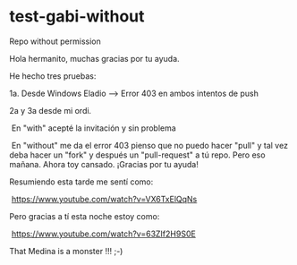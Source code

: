 # test-gabi-without
Repo without permission

Hola hermanito, muchas gracias por tu ayuda.

He hecho tres pruebas:

1a. Desde Windows Eladio —> Error 403 en ambos intentos de push

2a y 3a desde mi ordi.

​		En "with" acepté la invitación y sin problema

​		En "without" me da el error 403 pienso que no puedo hacer "pull" y tal vez deba hacer un "fork" y después un "pull-request" a tú repo. Pero eso mañana. Ahora toy cansado. ¡Gracias por tu ayuda!

Resumiendo esta tarde me sentí como: 

​	https://www.youtube.com/watch?v=VX6TxElQqNs

Pero gracias a tí esta noche estoy como:

​	https://www.youtube.com/watch?v=63ZIf2H9S0E

That Medina is a monster !!! ;-)
